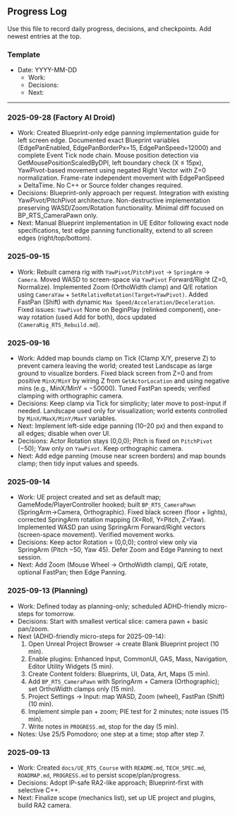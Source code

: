 ## Progress Log

Use this file to record daily progress, decisions, and checkpoints. Add newest entries at the top.

### Template
- Date: YYYY-MM-DD
  - Work:
  - Decisions:
  - Next:

---

### 2025-09-28 (Factory AI Droid)
- Work: Created Blueprint-only edge panning implementation guide for left screen edge. Documented exact Blueprint variables (EdgePanEnabled, EdgePanBorderPx=15, EdgePanSpeed=12000) and complete Event Tick node chain. Mouse position detection via GetMousePositionScaledByDPI, left boundary check (X ≤ 15px), YawPivot-based movement using negated Right Vector with Z=0 normalization. Frame-rate independent movement with EdgePanSpeed × DeltaTime. No C++ or Source folder changes required.
- Decisions: Blueprint-only approach per request. Integration with existing YawPivot/PitchPivot architecture. Non-destructive implementation preserving WASD/Zoom/Rotation functionality. Minimal diff focused on BP_RTS_CameraPawn only.
- Next: Manual Blueprint implementation in UE Editor following exact node specifications, test edge panning functionality, extend to all screen edges (right/top/bottom).

### 2025-09-15
- Work: Rebuilt camera rig with `YawPivot`/`PitchPivot` → `SpringArm` → `Camera`. Moved WASD to screen-space via `YawPivot` Forward/Right (Z=0, Normalize). Implemented Zoom (OrthoWidth clamp) and Q/E rotation using `CameraYaw` + `SetRelativeRotation(Target=YawPivot)`. Added FastPan (Shift) with dynamic `Max Speed/Acceleration/Deceleration`. Fixed issues: `YawPivot` None on BeginPlay (relinked component), one-way rotation (used Add for both), docs updated (`CameraRig_RTS_Rebuild.md`).

### 2025-09-16
- Work: Added map bounds clamp on Tick (Clamp X/Y, preserve Z) to prevent camera leaving the world; created test Landscape as large ground to visualize borders. Fixed black screen from Z=0 and from positive `MinX/MinY` by wiring Z from `GetActorLocation` and using negative mins (e.g., MinX/MinY = −50000). Tuned FastPan speeds; verified clamping with orthographic camera.
- Decisions: Keep clamp via Tick for simplicity; later move to post-input if needed. Landscape used only for visualization; world extents controlled by `MinX/MaxX/MinY/MaxY` variables.
- Next: Implement left-side edge panning (10–20 px) and then expand to all edges; disable when over UI.
- Decisions: Actor Rotation stays (0,0,0); Pitch is fixed on `PitchPivot` (−50); Yaw only on `YawPivot`. Keep orthographic camera.
- Next: Add edge panning (mouse near screen borders) and map bounds clamp; then tidy input values and speeds.

### 2025-09-14
- Work: UE project created and set as default map; GameMode/PlayerController hooked; built `BP_RTS_CameraPawn` (SpringArm→Camera, Orthographic). Fixed black screen (floor + lights), corrected SpringArm rotation mapping (X=Roll, Y=Pitch, Z=Yaw). Implemented WASD pan using SpringArm Forward/Right vectors (screen-space movement). Verified movement works.
- Decisions: Keep actor Rotation = (0,0,0); control view only via SpringArm (Pitch −50, Yaw 45). Defer Zoom and Edge Panning to next session.
- Next: Add Zoom (Mouse Wheel → OrthoWidth clamp), Q/E rotate, optional FastPan; then Edge Panning.

### 2025-09-13 (Planning)
- Work: Defined today as planning-only; scheduled ADHD-friendly micro-steps for tomorrow.
- Decisions: Start with smallest vertical slice: camera pawn + basic pan/zoom.
- Next (ADHD-friendly micro-steps for 2025-09-14):
  1) Open Unreal Project Browser → create Blank Blueprint project (10 min).
  2) Enable plugins: Enhanced Input, CommonUI, GAS, Mass, Navigation, Editor Utility Widgets (5 min).
  3) Create Content folders: Blueprints, UI, Data, Art, Maps (5 min).
  4) Add `BP_RTS_CameraPawn` with SpringArm + Camera (Orthographic); set OrthoWidth clamps only (15 min).
  5) Project Settings → Input: map WASD, Zoom (wheel), FastPan (Shift) (10 min).
  6) Implement simple pan + zoom; PIE test for 2 minutes; note issues (15 min).
  7) Write notes in `PROGRESS.md`, stop for the day (5 min).
- Notes: Use 25/5 Pomodoro; one step at a time; stop after step 7.

### 2025-09-13
- Work: Created `docs/UE_RTS_Course` with `README.md`, `TECH_SPEC.md`, `ROADMAP.md`, `PROGRESS.md` to persist scope/plan/progress.
- Decisions: Adopt IP-safe RA2-like approach; Blueprint-first with selective C++.
- Next: Finalize scope (mechanics list), set up UE project and plugins, build RA2 camera.


